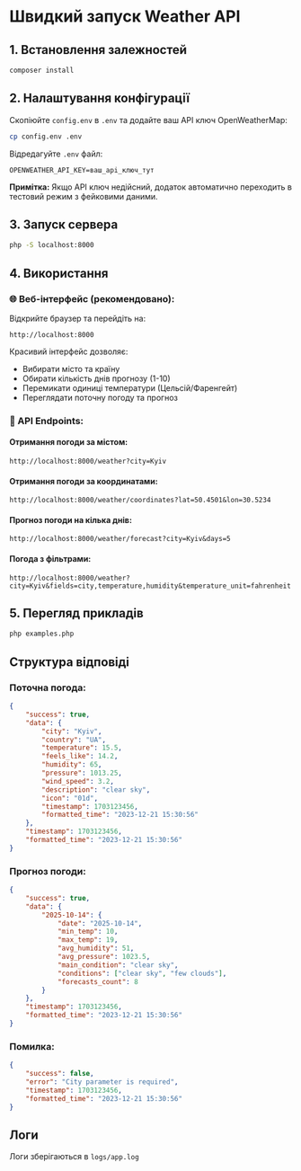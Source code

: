 # Швидкий запуск Weather API

## 1. Встановлення залежностей
```bash
composer install
```

## 2. Налаштування конфігурації
Скопіюйте `config.env` в `.env` та додайте ваш API ключ OpenWeatherMap:
```bash
cp config.env .env
```

Відредагуйте `.env` файл:
```
OPENWEATHER_API_KEY=ваш_api_ключ_тут
```

**Примітка:** Якщо API ключ недійсний, додаток автоматично переходить в тестовий режим з фейковими даними.

## 3. Запуск сервера
```bash
php -S localhost:8000
```

## 4. Використання

### 🌐 Веб-інтерфейс (рекомендовано):
Відкрийте браузер та перейдіть на:
```
http://localhost:8000
```

Красивий інтерфейс дозволяє:
- Вибирати місто та країну
- Обирати кількість днів прогнозу (1-10)
- Перемикати одиниці температури (Цельсій/Фаренгейт)
- Переглядати поточну погоду та прогноз

### 🔗 API Endpoints:

#### Отримання погоди за містом:
```
http://localhost:8000/weather?city=Kyiv
```

#### Отримання погоди за координатами:
```
http://localhost:8000/weather/coordinates?lat=50.4501&lon=30.5234
```

#### Прогноз погоди на кілька днів:
```
http://localhost:8000/weather/forecast?city=Kyiv&days=5
```

#### Погода з фільтрами:
```
http://localhost:8000/weather?city=Kyiv&fields=city,temperature,humidity&temperature_unit=fahrenheit
```

## 5. Перегляд прикладів
```bash
php examples.php
```

## Структура відповіді

### Поточна погода:
```json
{
    "success": true,
    "data": {
        "city": "Kyiv",
        "country": "UA",
        "temperature": 15.5,
        "feels_like": 14.2,
        "humidity": 65,
        "pressure": 1013.25,
        "wind_speed": 3.2,
        "description": "clear sky",
        "icon": "01d",
        "timestamp": 1703123456,
        "formatted_time": "2023-12-21 15:30:56"
    },
    "timestamp": 1703123456,
    "formatted_time": "2023-12-21 15:30:56"
}
```

### Прогноз погоди:
```json
{
    "success": true,
    "data": {
        "2025-10-14": {
            "date": "2025-10-14",
            "min_temp": 10,
            "max_temp": 19,
            "avg_humidity": 51,
            "avg_pressure": 1023.5,
            "main_condition": "clear sky",
            "conditions": ["clear sky", "few clouds"],
            "forecasts_count": 8
        }
    },
    "timestamp": 1703123456,
    "formatted_time": "2023-12-21 15:30:56"
}
```

### Помилка:
```json
{
    "success": false,
    "error": "City parameter is required",
    "timestamp": 1703123456,
    "formatted_time": "2023-12-21 15:30:56"
}
```

## Логи
Логи зберігаються в `logs/app.log`
